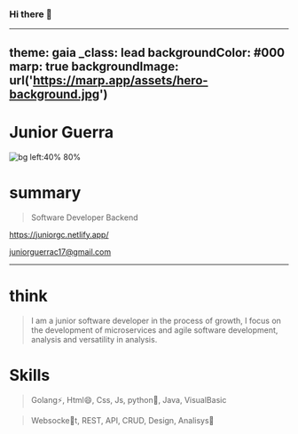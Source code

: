 ### Hi there 👋

---
theme: gaia
_class: lead
backgroundColor: #000
marp: true
backgroundImage: url('https://marp.app/assets/hero-background.jpg')
---
# Junior Guerra
![bg left:40% 80%](https://i.ibb.co/Vt45cmh/video.gif)

# **summary**
> Software Developer Backend

https://juniorgc.netlify.app/

juniorguerrac17@gmail.com

---
# think
 > I am a junior software developer in the process of growth, I focus on the development of microservices and agile software development, analysis and versatility in analysis.

# Skills
 > Golang⚡, Html😄, Css, Js, python🤔, Java, VisualBasic

 > Websocke🤔t, REST, API, CRUD, Design, Analisys💬

<!--
**JuniorGuerra/JuniorGuerra** is a ✨ _special_ ✨ repository because its `README.md` (this file) appears on your GitHub profile.

Here are some ideas to get you started:

- 🔭 I’m currently working on ...
- 🌱 I’m currently learning ...
- 👯 I’m looking to collaborate on ...
-  I’m looking for help with ...
-  Ask me about ...
- 📫 How to reach me: ...
-  Pronouns: ...
-  Fun fact: ...
-->
